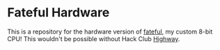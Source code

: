 # Fateful Hardware

This is a repository for the hardware version of [fateful](https://github.com/commonkestrel/fateful), my custom 8-bit CPU!
This wouldn't be possible without Hack Club [Highway](https://highway.hackclub.com).
